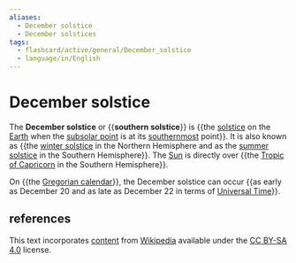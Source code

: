 ```yaml
---
aliases:
  - December solstice
  - December solstices
tags:
  - flashcard/active/general/December_solstice
  - language/in/English
---
```


# December solstice

The __December solstice__ or {{__southern solstice__}} is {{the [solstice](solstice.md) on the [Earth](Earth.md) when the [subsolar point](subsolar%20point.md) is at its [southernmost](south.md) point}}. It is also known as {{the [winter solstice](winter%20solstice.md) in the Northern Hemisphere and as the [summer solstice](summer%20solstice.md) in the Southern Hemisphere}}. The [Sun](Sun.md) is directly over {{the [Tropic of Capricorn](Tropic%20of%20Capricorn.md) in the Southern Hemisphere}}. <!--SR:!2025-06-12,263,330!2025-03-05,180,310!2024-09-26,65,310!2024-10-16,66,270-->

On {{the [Gregorian calendar](Gregorian%20calendar.md)}}, the December solstice can occur {{as early as December 20 and as late as December 22 in terms of [Universal Time](Universal%20Time.md)}}. <!--SR:!2025-04-08,197,310!2025-02-22,163,310-->

## references

This text incorporates [content](https://en.wikipedia.org/wiki/December_solstice) from [Wikipedia](Wikipedia.md) available under the [CC BY-SA 4.0](https://creativecommons.org/licenses/by-sa/4.0/) license.
